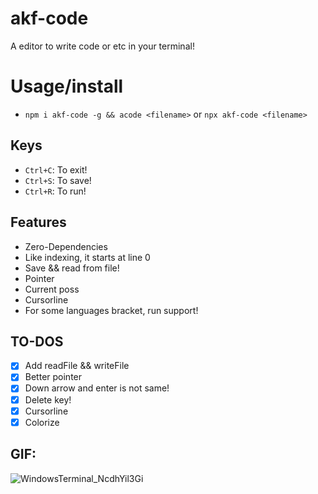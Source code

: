 # akf-code
A editor to write code or etc in your terminal!

# Usage/install
- `npm i akf-code -g && acode <filename>` or `npx akf-code <filename>`

## Keys
- `Ctrl+C`: To exit!
- `Ctrl+S`: To save!
- `Ctrl+R`: To run!

## Features
- Zero-Dependencies
- Like indexing, it starts at line 0
- Save && read from file!
- Pointer
- Current poss
- Cursorline
- For some languages bracket, run support!

## TO-DOS
- [x] Add readFile && writeFile
- [x] Better pointer
- [x] Down arrow and enter is not same!
- [x] Delete key!
- [x] Cursorline
- [x] Colorize

## GIF:
![WindowsTerminal_NcdhYil3Gi](https://user-images.githubusercontent.com/70021050/168694809-8066f14d-5b46-48a1-b971-b0db5e7a7437.gif)
